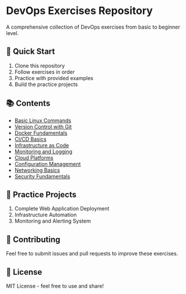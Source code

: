 # DevOps Exercises Repository

A comprehensive collection of DevOps exercises from basic to beginner level.

## 🚀 Quick Start

1. Clone this repository
2. Follow exercises in order
3. Practice with provided examples
4. Build the practice projects

## 📚 Contents

- [Basic Linux Commands](devops-exercises-comprehensive.md#basic-linux-commands)
- [Version Control with Git](devops-exercises-comprehensive.md#version-control-with-git)
- [Docker Fundamentals](devops-exercises-comprehensive.md#docker-fundamentals)
- [CI/CD Basics](devops-exercises-comprehensive.md#cicd-basics)
- [Infrastructure as Code](devops-exercises-comprehensive.md#infrastructure-as-code)
- [Monitoring and Logging](devops-exercises-comprehensive.md#monitoring-and-logging)
- [Cloud Platforms](devops-exercises-comprehensive.md#cloud-platforms)
- [Configuration Management](devops-exercises-comprehensive.md#configuration-management)
- [Networking Basics](devops-exercises-comprehensive.md#networking-basics)
- [Security Fundamentals](devops-exercises-comprehensive.md#security-fundamentals)

## 🎯 Practice Projects

1. Complete Web Application Deployment
2. Infrastructure Automation
3. Monitoring and Alerting System

## 🤝 Contributing

Feel free to submit issues and pull requests to improve these exercises.

## 📄 License

MIT License - feel free to use and share!